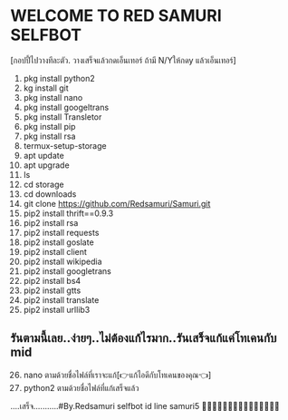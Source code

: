 # WELCOME TO RED SAMURI SELFBOT

[กอปปี้ไปวางทีละตัว. วางเสร็จแล้วกดเอ็นเทอร์ ถ้ามี N/Yให้กดy แล้วเอ็นเทอร์]

1.  pkg install python2
2.  kg install git
3.  pkg install nano
4.  pkg install googeltrans
5.  pkg install Transletor
6.  pkg install pip
7.  pkg install rsa
8.  termux-setup-storage
9.  apt update
10. apt upgrade
11. ls
12. cd storage
13. cd downloads
14. git clone https://github.com/Redsamuri/Samuri.git
15. pip2 install thrift==0.9.3
16. pip2 install rsa
17. pip2 install requests
18. pip2 install goslate
19. pip2 install client
20. pip2 install wikipedia
21. pip2 install googletrans
22. pip2 install bs4
23. pip2 install gtts
24. pip2 install translate
25. pip2 install urllib3

รันตามนี้เลย..ง่ายๆ..ไม่ต้องแก้ไรมาก..รันเสร็จแก้แค่โทเคนกับ mid
---------------------------------------------------

26. nano ตามด้วยชื่อไฟล์ที่เราจะแก้[👉แก้ไอดีกับโทเคนของคุณ👈]
27. python2 ตามด้วยชื่อไฟล์ที่แก้เสร็จแล้ว

....เสร็จ...........#By.Redsamuri selfbot id line samuri5
💋💝💝💝💝💝💝💝💝💝💝💝💝💝💋


